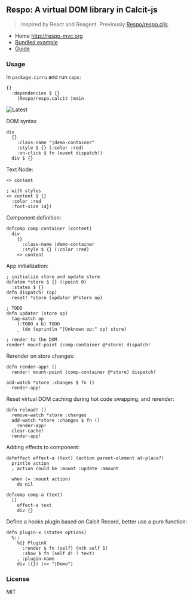 ## Respo: A virtual DOM library in Calcit-js

> Inspired by React and Reagent. Previously [Respo/respo.cljs](https://github.com/Respo/respo.cljs).

- Home http://respo-mvc.org
- [Bundled example](http://repo.respo-mvc.org/respo.calcit/)
- [Guide](https://github.com/Respo/guidebook)

### Usage

In `package.cirru` and run `caps`:

```cirru
{}
  :dependencies $ {}
    |Respo/respo.calcit |main
```

![Latest](https://img.shields.io/github/v/release/Respo/respo.calcit)

DOM syntax

```cirru
div
  {}
    :class-name "|demo-container"
    :style $ {} (:color :red)
    :on-click $ fn (event dispatch!)
  div $ {}
```

Text Node:

```cirru
<> content

; with styles
<> content $ {}
  :color :red
  :font-size 14})
```

Component definition:

```cirru
defcomp comp-container (content)
  div
    {}
      :class-name |demo-container
      :style $ {} (:color :red)
    <> content
```

App initialization:

```cirru
; initialize store and update store
defatom *store $ {} (:point 0)
  :states $ {}
defn dispatch! (op)
  reset! *store (updater @*store op)

; TODO
defn updater (store op)
  tag-match op
    (:TODO a b) TODO
    _ (do (eprintln "|Unknown op:" op) store)

; render to the DOM
render! mount-point (comp-container @*store) dispatch!
```

Rerender on store changes:

```cirru
defn render-app! ()
  render! mount-point (comp-container @*store) dispatch!

add-watch *store :changes $ fn ()
  render-app!
```

Reset virtual DOM caching during hot code swapping, and rerender:

```cirru
defn reload! ()
  remove-watch *store :changes
  add-watch *store :changes $ fn ()
    render-app!
  clear-cache!
  render-app!
```

Adding effects to component:

```cirru
defeffect effect-a (text) (action parent-element at-place?)
  println action
  ; action could be :mount :update :amount

  when (= :mount action)
    do nil

defcomp comp-a (text)
  []
    effect-a text
    div {}
```

Define a hooks plugin based on Calcit Record, better use a pure function:

```cirru
defn plugin-x (states options)
  %::
    %{} PluginX
      :render $ fn (self) (nth self 1)
      :show $ fn (self d! ? text)
    , :plugin-name
    div ({}) (<> "|Demo")
```

### License

MIT
